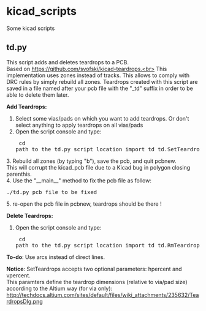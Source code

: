 # kicad_scripts
Some kicad scripts

## td.py

This script adds and deletes teardrops to a PCB.<br>
Based on https://github.com/svofski/kicad-teardrops.<br>
This implementation uses zones instead of tracks. This allows to comply with DRC rules by simply rebuild all zones.
Teardrops created with this script are saved in a file named after your pcb file with the "_td" suffix in order to be able to delete them later.

**Add Teardrops:**<br>
1. Select some vias/pads on which you want to add teardrops. Or don't select anything to apply teardrops on all vias/pads<br>
2. Open the script console and type:
<br><pre>
cd path_to_the_td.py_script_location
import td
td.SetTeardrops()
</pre>
3. Rebuild all zones (by typing "b"), save the pcb, and quit pcbnew.<br>
  This will corrupt the kicad_pcb file due to a Kicad bug in polygon closing parenthis.<br>
4. Use the "__main__" method to fix the pcb file as follow:
<br><pre>
./td.py pcb_file_to_be_fixed
</pre>
5. re-open the pcb file in pcbnew, teardrops should be there !<br>

**Delete Teardrops:**<br>
1. Open the script console and type:
<br><pre>
cd path_to_the_td.py_script_location
import td
td.RmTeardrops()
</pre>

**To-do**: Use arcs instead of direct lines.

**Notice**: SetTeardrops accepts two optional parameters: hpercent and vpercent.<br>
This paramters define the teardrop dimensions (relative to via/pad size) according to the Altium way (for via only):
http://techdocs.altium.com/sites/default/files/wiki_attachments/235632/TeardropsDlg.png
